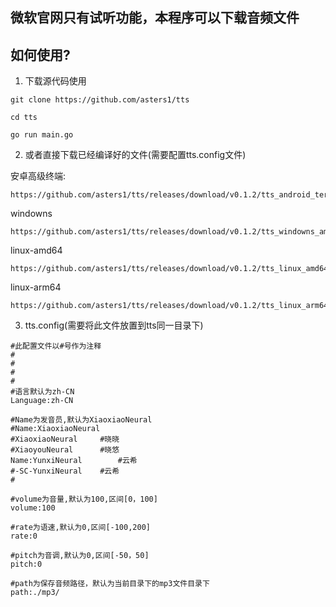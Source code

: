 ## 微软官网只有试听功能，本程序可以下载音频文件

## 如何使用?

1. 下载源代码使用

```
git clone https://github.com/asters1/tts

cd tts

go run main.go
```

2. 或者直接下载已经编译好的文件(需要配置tts.config文件)

安卓高级终端:
```
https://github.com/asters1/tts/releases/download/v0.1.2/tts_android_termux
```
windowns
```
https://github.com/asters1/tts/releases/download/v0.1.2/tts_windowns_amd64.exe
```

linux-amd64
```
https://github.com/asters1/tts/releases/download/v0.1.2/tts_linux_amd64
```
linux-arm64
```
https://github.com/asters1/tts/releases/download/v0.1.2/tts_linux_arm64
```

3. tts.config(需要将此文件放置到tts同一目录下)

```
#此配置文件以#号作为注释
#
#
#
#
#语言默认为zh-CN
Language:zh-CN

#Name为发音员,默认为XiaoxiaoNeural
#Name:XiaoxiaoNeural
#XiaoxiaoNeural     #晓晓
#XiaoyouNeural      #晓悠
Name:YunxiNeural        #云希
#-SC-YunxiNeural    #云希
#

#volume为音量,默认为100,区间[0，100]
volume:100

#rate为语速,默认为0,区间[-100,200]
rate:0

#pitch为音调,默认为0,区间[-50，50]
pitch:0

#path为保存音频路径，默认为当前目录下的mp3文件目录下
path:./mp3/
```







